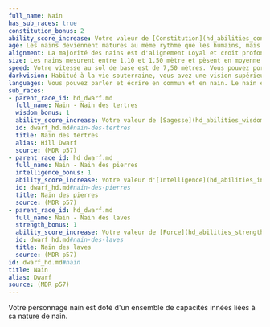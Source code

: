 ```yaml
---
full_name: Nain
has_sub_races: true
constitution_bonus: 2
ability_score_increase: Votre valeur de [Constitution](hd_abilities_constitution.md) augmente de 2.
age: Les nains deviennent matures au même rythme que les humains, mais ils se considèrent encore jeunes jusqu'à l'âge de 50 ans. Ils vivent en moyenne 350 ans.
alignment: La majorité des nains est d'alignement Loyal et croit profondément aux bienfaits d'une société organisée. Les nains sont plutôt attirés vers le bien, ont un sens inné de ce qui est juste et sont convaincus que tout le monde mérite de partager les bienfaits de l'ordre et de la justice.
size: Les nains mesurent entre 1,10 et 1,50 mètre et pèsent en moyenne 75 kilos. Ils sont de taille moyenne.
speed: Votre vitesse au sol de base est de 7,50 mètres. Vous pouvez porter une armure lourde sans que cela réduise votre vitesse.
darkvision: Habitué à la vie souterraine, vous avez une vision supérieure dans l'obscurité et dans la lumière faible. Dans un rayon de 18 mètres, vous pouvez voir dans une zone de lumière faible comme s'il s'agissait d'une lumière vive et dans l'obscurité comme s'il s'agissait d'une lumière faible. Par contre, vous ne distinguez pas les couleurs dans l'obscurité, seulement des nuances de gris.
languages: Vous pouvez parler et écrire en commun et en nain. Le nain est une langue aux consonnes dures et aux sons gutturaux, des spécificités qui se retrouvent dans l'accent qu'ont les nains en parlant un autre langage.
sub_races:
- parent_race_id: hd_dwarf.md
  full_name: Nain - Nain des tertres
  wisdom_bonus: 1
  ability_score_increase: Votre valeur de [Sagesse](hd_abilities_wisdom.md) augmente de 1.
  id: dwarf_hd.md#nain-des-tertres
  title: Nain des tertres
  alias: Hill Dwarf
  source: (MDR p57)
- parent_race_id: hd_dwarf.md
  full_name: Nain - Nain des pierres
  intelligence_bonus: 1
  ability_score_increase: Votre valeur d'[Intelligence](hd_abilities_intelligence.md) augmente de 1.
  id: dwarf_hd.md#nain-des-pierres
  title: Nain des pierres
  source: (MDR p57)
- parent_race_id: hd_dwarf.md
  full_name: Nain - Nain des laves
  strength_bonus: 1
  ability_score_increase: Votre valeur de [Force](hd_abilities_strength.md) augmente de 1.
  id: dwarf_hd.md#nain-des-laves
  title: Nain des laves
  source: (MDR p57)
id: dwarf_hd.md#nain
title: Nain
alias: Dwarf
source: (MDR p57)
---
```


Votre personnage nain est doté d'un ensemble de capacités innées liées à sa nature de nain.

